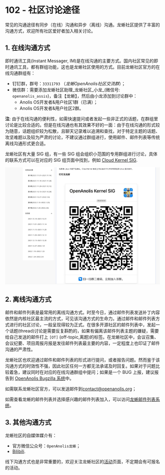 # 102 - 社区讨论途径

常见的沟通途径有同步（在线）沟通和异步（离线）沟通。龙蜥社区提供了丰富的沟通方式，欢迎所有社区爱好者加入相关讨论。

## 1. 在线沟通方式

即时通讯工具(Instant Messager, IM)是在线沟通的主要方式。国内社区常见的即时通讯工具，都有群组功能，这也是龙蜥社区使用的方式。目前龙蜥社区官方的在线沟通群组有：

+ 钉钉群，群号：`33311793` （_龙蜥OpenAnolis社区交流群_）；
+ 微信群：需要添加龙蜥社区助理_龙蜥社区\_小龙_(微信号: `openanolis_assis`)，备注【龙蜥】，然后由小龙添加到讨论群中：
  + Anolis OS开发者&用户社区1群（已满）；
  + Anolis OS开发者&用户社区2群。

**注**: 由于在线沟通的便利性，如需快速提问或者发起一些非正式的话题，在群组里讨论是比较合适的。但是在线沟通也有其效果不好的一面：由于在线沟通的形式较为随意，话题组织较为松散，且聊天记录难以追溯和查找，对于特定主题的话题、攻坚难题以及较为严肃的讨论，不建议通过群组进行，使用邮件、邮件列表等传统离线沟通形式更合适。

龙蜥社区有大量 SIG 组，有一些 SIG 组会组织小范围的专用群组进行讨论，具体的联系方式可以在对应的 SIG 组页面中找到，例如 [Cloud Kernel SIG](https://openanolis.cn/sig/Cloud-Kernel).

![Cloud Kernel SIG 钉钉群页面](../images/102-ck-sig.jpg)

## 2. 离线沟通方式

邮件和邮件列表是最常用的离线沟通方式。时至今日，通过邮件列表发送补丁内容依然是内核社区最主流的方式，可见该沟通方式的生命力。通过邮件和邮件列表方式进行的社区讨论，一般呈现得较为正式。在很多开源社区的邮件列表中，发起一个话题(thread)讨论是需要反复斟酌的，如果有偏离该邮件列表主题的嫌疑，需要给自己发送的邮件打上 `[OT]` (off-topic,离题)的标签。在龙蜥社区中，会议召集、会议纪要、项目周报月报是发往邮件列表最主要的内容，一定程度上也印证了邮件沟通的严肃性。

龙蜥社区也欢迎通过邮件和邮件列表的形式进行提问，或者报告问题。然而鉴于该沟通方式的时效性不强，因此社区任何一方都无法承诺及时回复。如果对于问题比较着急，建议同时在对应的在线沟通群组中提问；如果是一个 BUG 上报，建议报告到 [OpenAnolis Bugzilla 系统](https://bugzilla.openanolis.cn/)中。

如需联系龙蜥社区官方，可以发送邮件到[contact@openanolis.org](mailto:contact@openanolis.org)；

如需查看龙蜥的邮件列表并选择感兴趣的邮件列表加入，可以访问[龙蜥邮件列表系统](https://lists.openanolis.cn/postorius/lists/?all-lists)。

## 3. 其他沟通方式

龙蜥社区的自媒体媒介有：
+ 官方微信公众号：`OpenAnolis龙蜥`；
+ [Bilibili](https://space.bilibili.com/1247819550).

线下沟通方式也是非常重要的，欢迎关注龙蜥社区的[活动](https://openanolis.cn/activity)页面，不定期会有可报名的活动。

